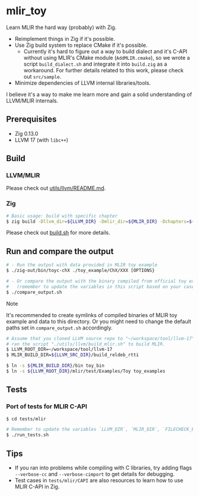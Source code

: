 # mlir_toy
Learn MLIR the hard way (probably) with Zig.

- Reimplement things in Zig if it's possible.
- Use Zig build system to replace CMake if it's possible.
    - Currently it's hard to figure out a way to build dialect and it's C-API
    without using MLIR's CMake module (`AddMLIR.cmake`), so we wrote a script
    `build_dialect.sh` and integrate it into `build.zig` as a workaround. For
    further details related to this work, please check out `src/sample`.
- Minimize dependencies of LLVM internal libraries/tools.

I believe it's a way to make me learn more and gain a solid understanding of
LLVM/MLIR internals.


## Prerequisites
- Zig 0.13.0
- LLVM 17 (with `libc++`)


## Build
### LLVM/MLIR
Please check out [utils/llvm/README.md](./utils/llvm/README.md).

### Zig
```bash
# Basic usage: build with specific chapter
$ zig build -Dllvm_dir=${LLVM_DIR} -Dmlir_dir=${MLIR_DIR} -Dchapters=${CHAPTER}
```
Please check out [build.sh](./build.sh) for more details.


## Run and compare the output
```bash
# - Run the output with data provided in MLIR toy example
$ ./zig-out/bin/toyc-chX ./toy_example/ChX/XXX [OPTIONS}

# - Or compare the output with the binary compiled from official toy example
#   (remember to update the variables in this script based on your case)
$ ./compare_output.sh
```

> [!NOTE]  
> It's recommended to create symlinks of compiled binaries of MLIR toy example
> and data to this directory. Or you might need to change the default paths set
> in `compare_output.sh` accordingly.
```bash
# Assume that you cloned LLVM source repo to "~/workspace/tool/llvm-17", and
# ran the script "./utils/llvm/build_mlir.sh" to build MLIR.
$ LLVM_ROOT_DIR=~/workspace/tool/llvm-17
$ MLIR_BUILD_DIR=${LLVM_SRC_DIR}/build_reldeb_rtti

$ ln -s ${MLIR_BUILD_DIR}/bin toy_bin
$ ln -s ${LLVM_ROOT_DIR}/mlir/test/Examples/Toy toy_examples
```


## Tests
### Port of tests for MLIR C-API
```bash
$ cd tests/mlir

# Remember to update the variables `LLVM_DIR`, `MLIR_DIR`, `FILECHECK_BIN`
$ ./run_tests.sh
```


## Tips
- If you ran into problems while compiling with C libraries, try adding flags
  `--verbose-cc` and `--verbose-cimport` to get details for debugging.
- Test cases in `tests/mlir/CAPI` are also resources to learn how to use MLIR
  C-API in Zig.

